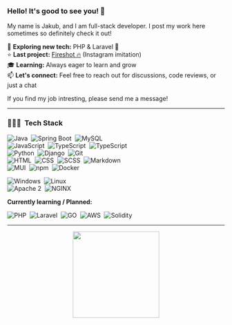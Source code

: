 
### Hello! It's good to see you! 👋

My name is Jakub, and I am full-stack developer. I post my work here sometimes so definitely check it out!

🚀 **Exploring new tech:** PHP & Laravel 🐘\
⭐ **Last project:** [Fireshot 🔥](https://github.com/bovvver/fireshot) (Instagram imitation)\
🎓 **Learning:** Always eager to learn and grow\
📫 **Let's connect:** Feel free to reach out for discussions, code reviews, or just a chat

If you find my job intresting, please send me a message!
<hr>

### 👨🏻‍💻 &nbsp;Tech Stack

![Java](https://img.shields.io/badge/-Java-05122A?style=flat&logo=openJDK&logoColor=white)&nbsp;
![Spring Boot](https://img.shields.io/badge/-SpringBoot-05122A?style=flat&logo=SpringBoot)&nbsp;
![MySQL](https://img.shields.io/badge/-MySQL-05122A?style=flat&logo=MySQL&logoColor=white)\
![JavaScript](https://img.shields.io/badge/-JavaScript-05122A?style=flat&logo=JavaScript)&nbsp;
![TypeScript](https://img.shields.io/badge/-TypeScript-05122A?style=flat&logo=TypeScript)&nbsp;
![TypeScript](https://img.shields.io/badge/-React-05122A?style=flat&logo=React)\
![Python](https://img.shields.io/badge/-Python-05122A?style=flat&logo=Python)&nbsp;
![Django](https://img.shields.io/badge/-Django-05122A?style=flat&logo=Django)&nbsp;
![Git](https://img.shields.io/badge/-Git-05122A?style=flat&logo=git)\
![HTML](https://img.shields.io/badge/-HTML-05122A?style=flat&logo=HTML5)&nbsp;
![CSS](https://img.shields.io/badge/-CSS-05122A?style=flat&logo=CSS3&logoColor=1572B6)&nbsp;
![SCSS](https://img.shields.io/badge/-SCSS-05122A?style=flat&logo=SASS&logoColor=c14181)&nbsp;
![Markdown](https://img.shields.io/badge/-Markdown-05122A?style=flat&logo=markdown)\
![MUI](https://img.shields.io/badge/-MUI-05122A?style=flat&logo=MUI)&nbsp;
![npm](https://img.shields.io/badge/-npm-05122A?style=flat&logo=npm)&nbsp;
![Docker](https://img.shields.io/badge/-Docker-05122A?style=flat&logo=Docker)

![Windows](https://img.shields.io/badge/-Windows-05122A?style=flat&logo=Windows)&nbsp;
![Linux](https://img.shields.io/badge/-Linux-05122A?style=flat&logo=Linux)\
![Apache 2](https://img.shields.io/badge/-Apache2-05122A?style=flat&logo=Apache)&nbsp;
![NGINX](https://img.shields.io/badge/-NGINX-05122A?style=flat&logo=NGINX)&nbsp;

**Currently learning / Planned:**

![PHP](https://img.shields.io/badge/-php-05122A?style=flat&logo=php)&nbsp;
![Laravel](https://img.shields.io/badge/-Laravel-05122A?style=flat&logo=Laravel)&nbsp;
![GO](https://img.shields.io/badge/-GO-05122A?style=flat&logo=go)&nbsp;
![AWS](https://img.shields.io/badge/-AWS-05122A?style=flat&logo=Amazon&logoColor=white)&nbsp;
![Solidity](https://img.shields.io/badge/-Solidity-05122A?style=flat&logo=Solidity)&nbsp;
<hr>

<div align="center">
  <a href="https://github.com/anuraghazra/github-readme-stats">
    <img height=200 src="https://github-readme-stats.vercel.app/api/top-langs/?username=bovvver&layout=compact&theme=tokyonight&hide=scss,html,css" />
  </a>
</div>




